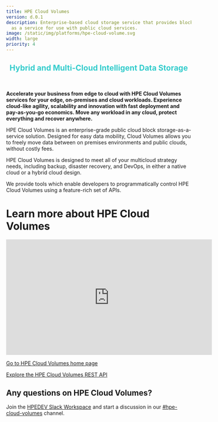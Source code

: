 ```yaml
---
title: HPE Cloud Volumes
version: d.0.1
description: Enterprise-based cloud storage service that provides block storage
  as a service for use with public cloud services.
image: /static/img/platforms/hpe-cloud-volume.svg
width: large
priority: 4
---
```

<h2 style="text-align: center;"><span style="color: #33cccc;"><span class="text-gray-100 text-4xl font-light tracking-tight lg:font-thin leading-tighter lg:leading-none md:text-5xl lg:text-6xl xl:text-7xl" style="text-align: center;">Hybrid and Multi-Cloud Intelligent Data Storage</span></span></h2>

<br>

**Accelerate your business from edge to cloud with HPE Cloud Volumes services for your edge, on-premises and cloud workloads. Experience cloud-like agility, scalability and innovation with fast deployment and pay-as-you-go economics. Move any workload in any cloud, protect everything and recover anywhere.**

HPE Cloud Volumes is an enterprise-grade public cloud block storage-as-a-service solution. Designed for easy data mobility, Cloud Volumes allows you to freely move data between on premises environments and public clouds, without costly fees.

HPE Cloud Volumes is designed to meet all of your multicloud strategy needs, including backup, disaster recovery, and DevOps, in either a native cloud or a hybrid cloud design.

We provide tools which enable developers to programmatically control HPE Cloud Volumes using a feature-rich set of APIs.

# Learn more about HPE Cloud Volumes

<iframe width="560" height="315" src="https://www.youtube.com/embed/hK2R0LeU2ew" frameborder="0" allow="accelerometer; autoplay; clipboard-write; encrypted-media; gyroscope; picture-in-picture" allowfullscreen></iframe>

[Go to HPE Cloud Volumes home page](https://www.hpe.com/us/en/storage/cloud-volumes.html)

[Explore the HPE Cloud Volumes REST API](https://docs.cloudvolumes.hpe.com/help/rest/api-overview/)

## Any questions on HPE Cloud Volumes?

Join the [HPEDEV Slack Workspace](https://slack.hpedev.io/) and start a discussion in our [\#hpe-cloud-volumes](https://hpedev.slack.com/archives/CKCLL1E8Y) channel.